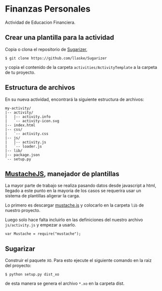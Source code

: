 # Finanzas Personales

Actividad de Educacion Financiera.

## Crear una plantilla para la actividad

Copia o clona el repositorio de [Sugarizer](https://github.com/llaske/Sugarizer),

```bashscript
$ git clone https://github.com/llaske/Sugarizer
```

y copia el contenido de la carpeta `activities/ActivityTemplate` a la carpeta de tu proyecto.

## Estructura de archivos

En su nueva actividad, encontrará la siguiente estructura de archivos:

	my-activity/
	|-- activity/
	|   |-- activity.info
	|   `-- activity-icon.svg
	|-- index.html
	|-- css/
	|   `-- activity.css
	|-- js/
	|   |-- activity.js
	|   `-- loader.js
	|-- lib/
	|-- package.json
	`-- setup.py

## [MustacheJS](https://mustache.github.io/), manejador de plantillas

La mayor parte de trabajo se realiza pasando datos desde javascript a html, llegado a este punto en la mayoria de los casos se requerira usar un sistema de plantillas aligerar la carga.

Lo primero es descargar [mustache.js](https://raw.githubusercontent.com/janl/mustache.js/master/mustache.min.js) y colocarlo en la carpeta `lib` de nuestro proyecto.

Luego solo hace falta incluirlo en las definiciones del nuestro archivo `js/activity.js` y empezar a usarlo.

```jaascript
var Mustache = require("mustache");
```
## Sugarizar
Construir el paquete `XO`. Para esto ejecute el siguiente comando en la raiz del proyecto:

	$ python setup.py dist_xo

de esta manera se genera el archivo `*.xo` en la carpeta dist.
